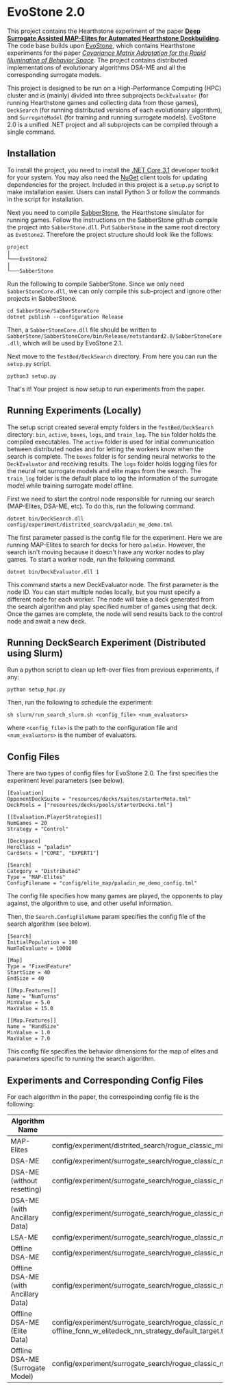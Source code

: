 # EvoStone 2.0

This project contains the Hearthstone experiment of the paper **[Deep Surrogate Assisted MAP-Elites for Automated Hearthstone Deckbuilding](https://arxiv.org/abs/2112.03534)**. The code base builds upon [EvoStone](https://github.com/tehqin/EvoStone), which contains Hearthstone experiments for the paper *[Covariance Matrix Adaptation for the Rapid Illumination of Behavior Space](https://arxiv.org/abs/1912.02400)*. The project contains distributed implementations of evolutionary algorithms DSA-ME and all the corresponding surrogate models.

This project is designed to be run on a High-Performance Computing (HPC) cluster and is (mainly) divided into three subprojects `DeckEvaluator` (for running Hearthstone games and collecting data from those games), `DeckSearch` (for running distributed versions of each evolutionary algorithm), and `SurrogateModel` (for training and running surrogate models). EvoStone 2.0 is a unified .NET project and all subprojects can be compiled through a single command.

## Installation
To install the project, you need to install the [.NET Core 3.1](https://dotnet.microsoft.com/download) developer toolkit for your system. You may also need the [NuGet](https://docs.microsoft.com/en-us/nuget/install-nuget-client-tools) client tools for updating dependencies for the project. Included in this project is a `setup.py` script to make installation easier. Users can install Python 3 or follow the commands in the script for installation.

Next you need to compile [SabberStone](https://github.com/HearthSim/SabberStone), the Hearthstone simulator for running games. Follow the instructions on the SabberStone github compile the project into `SabberStone.dll`. Put `SabberStone` in the same root directory as `EvoStone2`. Therefore the project structure should look like the follows:
```
project
|
└───EvoStone2
|
└───SabberStone
```

Run the following to compile SabberStone. Since we only need `SabberStoneCore.dll`, we can only compile this sub-project and ignore other projects in SabberStone.

```
cd SabberStone/SabberStoneCore
dotnet publish --configuration Release
```

Then, a `SabberStoneCore.dll` file should be written to `SabberStone/SabberStoneCore/bin/Release/netstandard2.0/SabberStoneCore.dll`, which will be used by EvoStone 2.1.

Next move to the `TestBed/DeckSearch` directory. From here you can run the `setup.py` script.

```
python3 setup.py
```
That's it! Your project is now setup to run experiments from the paper.

## Running Experiments (Locally)

The setup script created several empty folders in the `TestBed/DeckSearch` directory: `bin`, `active`, `boxes`, `logs`, and `train_log`. The `bin` folder holds the compiled executables. The `active` folder is used for initial communication between distributed nodes and for letting the workers know when the search is complete. The `boxes` folder is for sending neural networks to the `DeckEvaluator` and receiving results. The `logs` folder holds logging files for the neural net surrogate models and elite maps from the search. The `train_log` folder is the default place to log the information of the surrogate model while training surrogate model offline.

First we need to start the control node responsible for running our search (MAP-Elites, DSA-ME, etc). To do this, run the following command.

```
dotnet bin/DeckSearch.dll config/experiment/distrited_search/paladin_me_demo.tml
```

The first parameter passed is the config file for the experiment. Here we are running MAP-Elites to search for decks for hero `paladin`. However, the search isn't moving because it doesn't have any worker nodes to play games. To start a worker node, run the following command.

```
dotnet bin/DeckEvaluator.dll 1
```

This command starts a new DeckEvaluator node. The first parameter is the node ID. You can start multiple nodes locally, but you must specify a different node for each worker. The node will take a deck generated from the search algorithm and play specified number of games using that deck. Once the games are complete, the node will send results back to the control node and await a new deck.


## Running DeckSearch Experiment (Distributed using Slurm)

Run a python script to clean up left-over files from previous experiments, if any:
```
python setup_hpc.py
```

Then, run the following to schedule the experiment:
```
sh slurm/run_search_slurm.sh <config_file> <num_evaluators>
```
where `<config_file>` is the path to the configuration file and `<num_evaluators>` is the number of evaluators.


## Config Files

There are two types of config files for EvoStone 2.0. The first specifies the experiment level parameters (see below).

```
[Evaluation]
OpponentDeckSuite = "resources/decks/suites/starterMeta.tml"
DeckPools = ["resources/decks/pools/starterDecks.tml"]

[[Evaluation.PlayerStrategies]]
NumGames = 20
Strategy = "Control"

[Deckspace]
HeroClass = "paladin"
CardSets = ["CORE", "EXPERT1"]

[Search]
Category = "Distributed"
Type = "MAP-Elites"
ConfigFilename = "config/elite_map/paladin_me_demo_config.tml"
```

The config file specifies how many games are played, the opponents to play against, the algorithm to use, and other useful information.

Then, the `Search.ConfigFileName` param specifies the config file of the search algorithm (see below).

```
[Search]
InitialPopulation = 100
NumToEvaluate = 10000

[Map]
Type = "FixedFeature"
StartSize = 40
EndSize = 40

[[Map.Features]]
Name = "NumTurns"
MinValue = 5.0
MaxValue = 15.0

[[Map.Features]]
Name = "HandSize"
MinValue = 1.0
MaxValue = 7.0
```

This config file specifies the behavior dimensions for the map of elites and parameters specific to running the search algorithm.


## Experiments and Corresponding Config Files

For each algorithm in the paper, the correspoinding config file is the following:

| Algorithm Name | Config file |
| ------------------------------------ | ------------------------------------------------------------------------------------------------------------------------------------- |
| MAP-Elites                           | config/experiment/distrited_search/rogue_classic_miracle_me_w_elitedeck_nn_strategy.tml                                               |
| DSA-ME                               | config/experiment/surrogate_search/rogue_classic_miracle_surr_me_fcnn_w_elitedeck_nn_strategy_w_out_dist_test.tml                     |
| DSA-ME (without resetting)           | config/experiment/surrogate_search/rogue_classic_miracle_surr_me_fcnn_w_elitedeck_nn_strategy_w_out_dist_test_keep_surr_archive.tml   |
| DSA-ME (with Ancillary Data)         | config/experiment/surrogate_search/rogue_classic_miracle_surr_me_fcnn_w_elitedeck_nn_strategy.tml                                     |
| LSA-ME                               | config/experiment/surrogate_search/rogue_classic_miracle_surr_me_linear_w_elitedeck_nn_strategy.tml                                   |
| Offline DSA-ME                       | config/experiment/surrogate_search/rogue_classic_miracle_surr_me_fixed_fcnn_w_elitedeck_nn_strategy_default_target.tml                |
| Offline DSA-ME (with Ancillary Data) | config/experiment/surrogate_search/rogue_classic_miracle_surr_me_fixed_fcnn_w_elitedeck_nn_strategy.tml                               |
| Offline DSA-ME (Elite Data)          | config/experiment/surrogate_search/rogue_classic_miracle_surr_me_fixed_dsa-me-offline_fcnn_w_elitedeck_nn_strategy_default_target.tml |
| Offline DSA-ME (Surrogate Model)     | config/experiment/surrogate_search/rogue_classic_miracle_surr_me_fixed_dsa-me_fcnn_w_elitedeck_nn_strategy_default_target.tml         |

